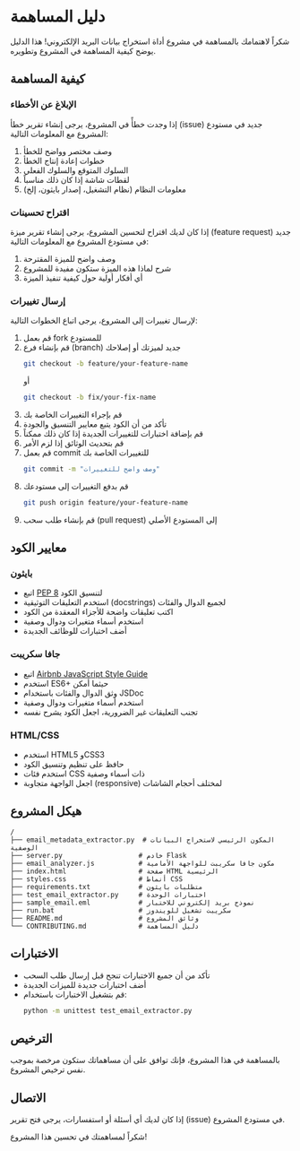 # دليل المساهمة

شكراً لاهتمامك بالمساهمة في مشروع أداة استخراج بيانات البريد الإلكتروني! هذا الدليل يوضح كيفية المساهمة في المشروع وتطويره.

## كيفية المساهمة

### الإبلاغ عن الأخطاء

إذا وجدت خطأً في المشروع، يرجى إنشاء تقرير خطأ (issue) جديد في مستودع المشروع مع المعلومات التالية:

1. وصف مختصر وواضح للخطأ
2. خطوات إعادة إنتاج الخطأ
3. السلوك المتوقع والسلوك الفعلي
4. لقطات شاشة إذا كان ذلك مناسباً
5. معلومات النظام (نظام التشغيل، إصدار بايثون، إلخ)

### اقتراح تحسينات

إذا كان لديك اقتراح لتحسين المشروع، يرجى إنشاء تقرير ميزة (feature request) جديد في مستودع المشروع مع المعلومات التالية:

1. وصف واضح للميزة المقترحة
2. شرح لماذا هذه الميزة ستكون مفيدة للمشروع
3. أي أفكار أولية حول كيفية تنفيذ الميزة

### إرسال تغييرات

لإرسال تغييرات إلى المشروع، يرجى اتباع الخطوات التالية:

1. قم بعمل fork للمستودع
2. قم بإنشاء فرع (branch) جديد لميزتك أو إصلاحك
   ```bash
   git checkout -b feature/your-feature-name
   ```
   أو
   ```bash
   git checkout -b fix/your-fix-name
   ```
3. قم بإجراء التغييرات الخاصة بك
4. تأكد من أن الكود يتبع معايير التنسيق والجودة
5. قم بإضافة اختبارات للتغييرات الجديدة إذا كان ذلك ممكناً
6. قم بتحديث الوثائق إذا لزم الأمر
7. قم بعمل commit للتغييرات الخاصة بك
   ```bash
   git commit -m "وصف واضح للتغييرات"
   ```
8. قم بدفع التغييرات إلى مستودعك
   ```bash
   git push origin feature/your-feature-name
   ```
9. قم بإنشاء طلب سحب (pull request) إلى المستودع الأصلي

## معايير الكود

### بايثون

- اتبع [PEP 8](https://www.python.org/dev/peps/pep-0008/) لتنسيق الكود
- استخدم التعليقات التوثيقية (docstrings) لجميع الدوال والفئات
- اكتب تعليقات واضحة للأجزاء المعقدة من الكود
- استخدم أسماء متغيرات ودوال وصفية
- أضف اختبارات للوظائف الجديدة

### جافا سكريبت

- اتبع [Airbnb JavaScript Style Guide](https://github.com/airbnb/javascript)
- استخدم ES6+ حيثما أمكن
- وثق الدوال والفئات باستخدام JSDoc
- استخدم أسماء متغيرات ودوال وصفية
- تجنب التعليقات غير الضرورية، اجعل الكود يشرح نفسه

### HTML/CSS

- استخدم HTML5 وCSS3
- حافظ على تنظيم وتنسيق الكود
- استخدم فئات CSS ذات أسماء وصفية
- اجعل الواجهة متجاوبة (responsive) لمختلف أحجام الشاشات

## هيكل المشروع

```
/
├── email_metadata_extractor.py  # المكون الرئيسي لاستخراج البيانات الوصفية
├── server.py                   # خادم Flask
├── email_analyzer.js           # مكون جافا سكريبت للواجهة الأمامية
├── index.html                  # صفحة HTML الرئيسية
├── styles.css                  # أنماط CSS
├── requirements.txt            # متطلبات بايثون
├── test_email_extractor.py     # اختبارات الوحدة
├── sample_email.eml            # نموذج بريد إلكتروني للاختبار
├── run.bat                     # سكريبت تشغيل للويندوز
├── README.md                   # وثائق المشروع
└── CONTRIBUTING.md             # دليل المساهمة
```

## الاختبارات

- تأكد من أن جميع الاختبارات تنجح قبل إرسال طلب السحب
- أضف اختبارات جديدة للميزات الجديدة
- قم بتشغيل الاختبارات باستخدام:
  ```bash
  python -m unittest test_email_extractor.py
  ```

## الترخيص

بالمساهمة في هذا المشروع، فإنك توافق على أن مساهماتك ستكون مرخصة بموجب نفس ترخيص المشروع.

## الاتصال

إذا كان لديك أي أسئلة أو استفسارات، يرجى فتح تقرير (issue) في مستودع المشروع.

شكراً لمساهمتك في تحسين هذا المشروع!